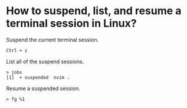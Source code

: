 # How to suspend, list, and resume a terminal session in Linux?

Suspend the current terminal session.

```text
Ctrl + z
```

List all of the suspend sessions.

```console
> jobs
[1]  + suspended  nvim .
```

Resume a suspended session.

```console
> fg %1
```
